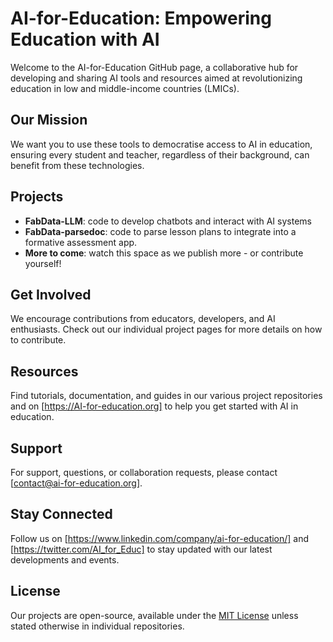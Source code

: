 # AI-for-Education: Empowering Education with AI

Welcome to the AI-for-Education GitHub page, a collaborative hub for developing and sharing AI tools and resources aimed at revolutionizing education in low and middle-income countries (LMICs).

## Our Mission
We want you to use these tools to democratise access to AI in education, ensuring every student and teacher, regardless of their background, can benefit from these technologies.

## Projects
- **FabData-LLM**: code to develop chatbots and interact with AI systems 
- **FabData-parsedoc**: code to parse lesson plans to integrate into a formative assessment app.
- **More to come**: watch this space as we publish more - or contribute yourself!

## Get Involved
We encourage contributions from educators, developers, and AI enthusiasts. Check out our individual project pages for more details on how to contribute.

## Resources
Find tutorials, documentation, and guides in our various project repositories and on [https://AI-for-education.org] to help you get started with AI in education.

## Support
For support, questions, or collaboration requests, please contact [contact@ai-for-education.org].

## Stay Connected
Follow us on [https://www.linkedin.com/company/ai-for-education/] and [https://twitter.com/AI_for_Educ] to stay updated with our latest developments and events.

## License
Our projects are open-source, available under the [MIT License](LICENSE.md) unless stated otherwise in individual repositories.
